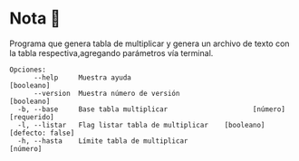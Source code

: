 # Nota 📓 
Programa que genera tabla de multiplicar y genera un archivo de texto con la tabla respectiva,agregando parámetros vía terminal.

```
Opciones:
      --help     Muestra ayuda                                        [booleano]
      --version  Muestra número de versión                            [booleano]
  -b, --base     Base tabla multiplicar                     [número] [requerido]
  -l, --listar   Flag listar tabla de multiplicar    [booleano] [defecto: false]
  -h, --hasta    Límite tabla de multiplicar                            [número]
```  